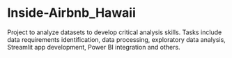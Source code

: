 # Inside-Airbnb_Hawaii
 Project to analyze datasets to develop critical analysis skills. Tasks include data requirements identification, data processing, exploratory data analysis, Streamlit app development, Power BI integration and others.
